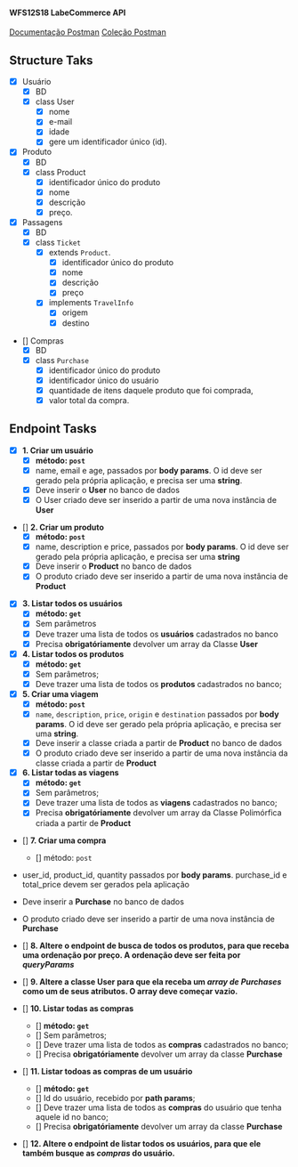 #### WFS12S18 LabeCommerce API

[Documentação Postman](https://documenter.getpostman.com/view/16227218/U16gPSPq)
[Coleção Postman](https://app.getpostman.com/run-collection/16227218-6822e66b-0272-45a9-9da5-74d3cfccb964?action=collection%2Ffork&collection-url=entityId%3D16227218-6822e66b-0272-45a9-9da5-74d3cfccb964%26entityType%3Dcollection)

## Structure Taks
- [x] Usuário
    - [x] BD
    - [x] class User
        - [x] nome
        - [x] e-mail
        - [x] idade
        - [x] gere um identificador único (id).

- [x] Produto
    - [x] BD
    - [x] class Product
        - [x] identificador único do produto
        - [x] nome
        - [x] descrição
        - [x] preço.

- [x] Passagens
    - [x] BD
    - [x] class `Ticket`
        - [x] extends `Product`.
            - [x] identificador único do produto
            - [x] nome
            - [x] descrição
            - [x] preço
        - [x] implements `TravelInfo` 
            - [x] origem
            - [x] destino

- [] Compras
    - [x] BD
    - [x] class `Purchase`
        - [x] identificador único do produto
        - [x] identificador único do usuário
        - [x] quantidade de itens daquele produto que foi comprada,
        - [x] valor total da compra. 

## Endpoint Tasks
- [x] **1. Criar um usuário**
    - [x] **método: `post`**
    - [x] name, email e age, passados por **body params**. O id deve ser gerado pela própria aplicação, e precisa ser uma **string**.
    - [x] Deve inserir o **User** no banco de dados
    - [x] O User criado deve ser inserido a partir de uma nova instância de **User**

- [] **2. Criar um produto**
    - [x] **método: `post`**
    - [x] name, description e price, passados por **body params**. O id deve ser gerado pela própria aplicação, e precisa ser uma **string**
    - [x] Deve inserir o **Product** no banco de dados
    - [x] O produto criado deve ser inserido a partir de uma nova instância de **Product**

- [x] **3. Listar todos os usuários**
    - [x] **método: `get`**
    - [x] Sem parâmetros
    - [x] Deve trazer uma lista de todos os **usuários** cadastrados no banco
    - [x] Precisa **obrigatóriamente** devolver um array da Classe **User**

- [x] **4. Listar todos os produtos**
    - [x] **método: `get`**
    - [x] Sem parâmetros;
    - [x] Deve trazer uma lista de todos os **produtos** cadastrados no banco;

- [x] **5. Criar uma viagem**
    - [x] **método: `post`**
    - [x] `name`, `description`, `price`, `origin` e `destination` passados por **body params**. O id deve ser gerado pela própria aplicação, e precisa ser uma **string**.
    - [x] Deve inserir a classe criada a partir de **Product** no banco de dados
    - [x] O produto criado deve ser inserido a partir de uma nova instância da classe criada a partir de **Product**

- [x] **6. Listar todas as viagens**
    - [x] **método: `get`**
    - [x] Sem parâmetros;
    - [x] Deve trazer uma lista de todos as **viagens** cadastrados no banco;
    - [x] Precisa **obrigatóriamente** devolver um array da Classe Polimórfica criada a partir de **Product**

- [] **7. Criar uma compra**
    - [] método: `post`
- user_id, product_id, quantity passados por **body params**. purchase_id e total_price devem ser gerados pela aplicação
- Deve inserir a **Purchase** no banco de dados
- O produto criado deve ser inserido a partir de uma nova instância de **Purchase**

- [] **8. Altere o endpoint de busca de todos os produtos, para que receba uma ordenação por preço. A ordenação deve ser feita por *queryParams***

- [] **9. Altere a classe **User** para que ela receba um *array de Purchases* como um de seus atributos. O array deve começar vazio.**

- [] **10. Listar todas as compras**
    - [] **método: `get`**
    - [] Sem parâmetros;
    - [] Deve trazer uma lista de todos as **compras** cadastrados no banco;
    - [] Precisa **obrigatóriamente** devolver um array da classe **Purchase**

- [] **11. Listar todoas as compras de um usuário**
    - [] **método: `get`**
    - [] Id do usuário, recebido por **path params**;
    - [] Deve trazer uma lista de todos as **compras** do usuário que tenha aquele id no banco;
    - [] Precisa **obrigatóriamente** devolver um array da classe **Purchase**

- [] **12. Altere o endpoint de listar todos os usuários, para que ele também busque as *compras* do usuário.**